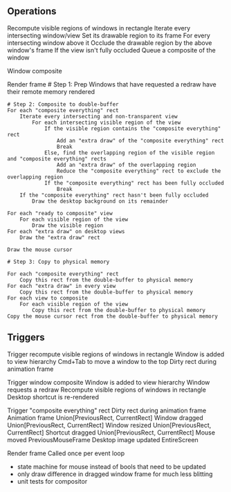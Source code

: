 ## Operations

Recompute visible regions of windows in rectangle
    Iterate every intersecting window/view
        Set its drawable region to its frame
        For every intersecting window above it
            Occlude the drawable region by the above window's frame
        If the view isn't fully occluded
            Queue a composite of the window

Window composite


Render frame
    # Step 1: Prep
    Windows that have requested a redraw have their remote memory rendered

    # Step 2: Composite to double-buffer
    For each "composite everything" rect
        Iterate every intersecting and non-transparent view
            For each intersecting visible region of the view
                If the visible region contains the "composite everything" rect
                    Add an "extra draw" of the "composite everything" rect
                    Break
                Else, find the overlapping region of the visible region and "composite everything" rects
                    Add an "extra draw" of the overlapping region
                    Reduce the "composite everything" rect to exclude the overlapping region
                If the "composite everything" rect has been fully occluded
                    Break
        If the "composite everything" rect hasn't been fully occluded
            Draw the desktop background on its remainder
    
    For each "ready to composite" view
        For each visible region of the view
            Draw the visible region
    For each "extra draw" on desktop views
        Draw the "extra draw" rect
    
    Draw the mouse cursor

    # Step 3: Copy to physical memory

    For each "composite everything" rect
        Copy this rect from the double-buffer to physical memory
    For each "extra draw" in every view
        Copy this rect from the double-buffer to physical memory
    For each view to composite
        For each visible region of the view
            Copy this rect from the double-buffer to physical memory
    Copy the mouse cursor rect from the double-buffer to physical memory



## Triggers

Trigger recompute visible regions of windows in rectangle
    Window is added to view hierarchy
    Cmd+Tab to move a window to the top
    Dirty rect during animation frame

Trigger window composite
    Window is added to view hierarchy
    Window requests a redraw
    Recompute visible regions of windows in rectangle
    Desktop shortcut is re-rendered

Trigger "composite everything" rect
    Dirty rect during animation frame
    Animation frame
        Union[PreviousRect, CurrentRect]
    Window dragged
        Union[PreviousRect, CurrentRect]
    Window resized
        Union[PreviousRect, CurrentRect]
    Shortcut dragged
        Union[PreviousRect, CurrentRect]
    Mouse moved
        PreviousMouseFrame
    Desktop image updated
        EntireScreen

Render frame
    Called once per event loop

- state machine for mouse instead of bools that need to be updated
- only draw difference in dragged window frame for much less blitting
- unit tests for compositor